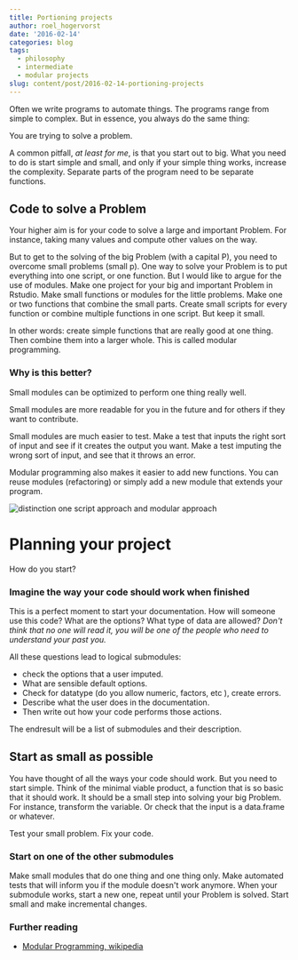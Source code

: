 ```yaml
---
title: Portioning projects
author: roel_hogervorst
date: '2016-02-14'
categories: blog
tags:
  - philosophy
  - intermediate
  - modular projects
slug: content/post/2016-02-14-portioning-projects
---
```


Often we write programs to automate things. The programs range from simple to complex. But in essence, you always do the same thing:

You are trying to solve a problem.

A common pitfall, *at least for me*, is that you start out to big. What you need to do is start simple and small, and only if your simple thing works, increase the complexity. Separate parts of the program need to be separate functions. 

## Code to solve a Problem

Your higher aim is for your code to  solve a large and important Problem. For instance, taking many values and compute other values on the way.

But to get to the solving of the big Problem (with a capital P), you need to overcome small problems (small p). One way to solve your Problem is to put everything into one script,  or one function. But I would like to argue for the use of modules. Make one project for your big and important Problem in Rstudio. Make small functions or modules for the little problems. Make one or two functions that combine the small parts. Create small scripts for every function or combine multiple functions in one script. But keep it small.

In other words: create simple functions that are really good at one thing. Then combine them into a larger whole.
This is called modular programming.

### Why is this better?

Small modules can be optimized to perform one thing really well.

Small modules are more readable for you in the future and for others if they want to contribute.

Small modules are much easier to test. Make a test that inputs the right sort of input and see if it creates the output you want. Make a test imputing the wrong sort of input, and see that it throws an error.

Modular programming also makes it easier to add new functions. You can reuse modules (refactoring) or simply add a new module that extends your program. 

![distinction one script approach and modular approach](cleancode/img/project_philosophy.png)

# Planning your project

How do you start?

### Imagine the way your code should work when finished

This is a perfect moment to start your documentation. How will someone use this code? What are the options? What type of data are allowed? *Don't think that no one will read it, you will be one of the people who need to understand your past you.*

All these questions lead to logical submodules:

- check the options that a user imputed.
- What are sensible default options.
- Check for datatype (do you allow numeric, factors, etc ), create errors.
- Describe what the user does in the documentation. 
- Then write out how your code performs those actions.

The endresult will be a list of submodules and their description. 

## Start as small as possible

You have thought of all the ways your code should work. But you need to start simple. Think of the minimal viable product, a function that is so basic that it should work. It should be a small step into solving your big Problem. For instance, transform the variable. Or check that the input is a data.frame or whatever.

Test your small problem. Fix your code.

### Start on one of the other submodules

Make small modules that do one thing and one thing only. Make automated tests that will inform you if the module doesn't work anymore.  When your submodule works, start a new one, repeat until your Problem is solved.
Start small and make incremental changes.

### Further reading
* [Modular Programming, wikipedia](https://en.wikipedia.org/wiki/Modular_programming)
